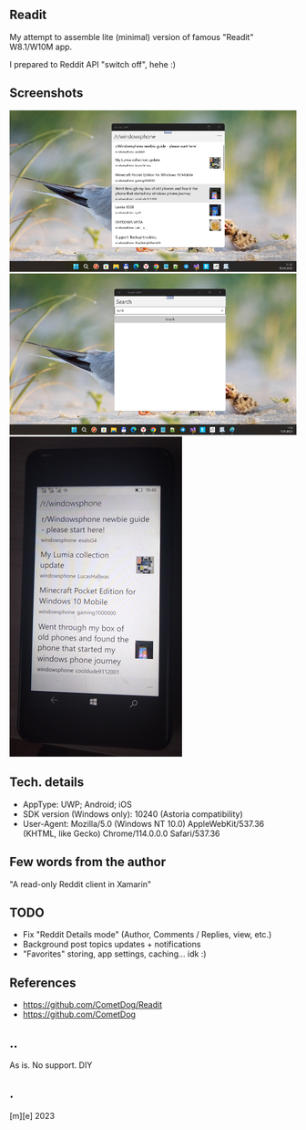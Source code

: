 ## Readit
My attempt to assemble lite (minimal) version of famous "Readit" W8.1/W10M app.

I prepared to Reddit API "switch off", hehe :)

## Screenshots
![Win 11 1](Images/shot1.png)
![Win 11 2](Images/shot2.png)
![Lumia 640XL 1](Images/shot3.png)

## Tech. details
- AppType: UWP; Android; iOS
- SDK version (Windows only): 10240 (Astoria compatibility)
- User-Agent: Mozilla/5.0 (Windows NT 10.0) AppleWebKit/537.36 (KHTML, like Gecko) Chrome/114.0.0.0 Safari/537.36

## Few words from the author
"A read-only Reddit client in Xamarin"

## TODO
- Fix "Reddit Details mode" (Author, Comments / Replies, view, etc.)
- Background post topics updates + notifications
- "Favorites" storing, app settings, caching... idk :)

## References
- https://github.com/CometDog/Readit
- https://github.com/CometDog

## ..
As is. No support. DIY

## .
[m][e] 2023

